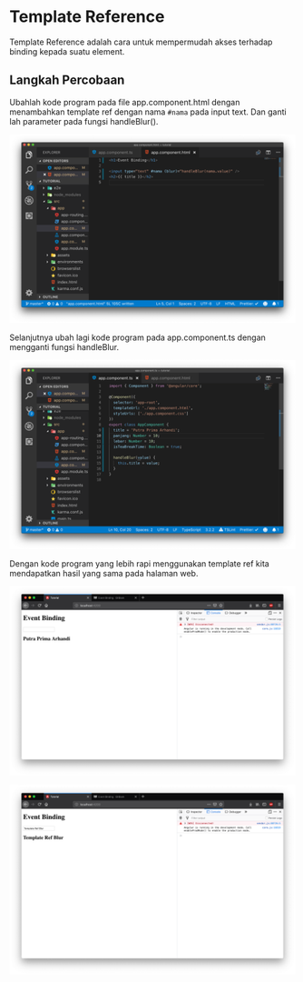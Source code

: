 # Template Reference

Template Reference adalah cara untuk mempermudah akses terhadap binding kepada suatu element.

## Langkah Percobaan

Ubahlah kode program pada file app.component.html dengan menambahkan template ref dengan nama `#nama` pada input text. Dan ganti lah parameter pada fungsi handleBlur().

![templateRef](diagrams/templateRef1.png)

Selanjutnya ubah lagi kode program pada app.component.ts dengan mengganti fungsi handleBlur.

![templateRef](diagrams/templateRef2.png)

Dengan kode program yang lebih rapi menggunakan template ref kita mendapatkan hasil yang sama pada halaman web.

![templateRef](diagrams/templateRef3.png)

![templateRef](diagrams/templateRef4.png)
